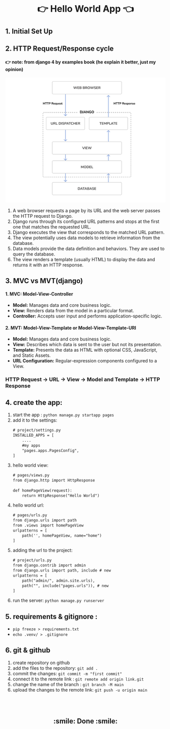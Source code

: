 <h1 align='center'>👉 Hello World App 👈</h1>

## 1. Initial Set Up

## 2. HTTP Request/Response cycle
#### 👉 note: from django 4 by examples book (he explain it better, just my opinion)
![request/response cycle](./images/django_architecture.png)

1. A web browser requests a page by its URL and the web server passes the HTTP request to Django.
2. Django runs through its configured URL patterns and stops at the first one that matches the requested URL.
3. Django executes the view that corresponds to the matched URL pattern.
4. The view potentially uses data models to retrieve information from the database.
5. Data models provide the data definition and behaviors. They are used to query the database.
6. The view renders a template (usually HTML) to display the data and returns it with an HTTP response.

## 3. MVC vs MVT(django)
#### 1. MVC: Model-View-Controller
- **Model:** Manages data and core business logic.
- **View:** Renders data from the model in a particular format.
- **Controller:** Accepts user input and performs application-specific logic.

#### 2. MVT: Model-View-Template or Model-View-Template-URl
- **Model:** Manages data and core business logic.
- **View:** Describes which data is sent to the user but not its presentation.
- **Template:** Presents the data as HTML with optional CSS, JavaScript, and Static Assets.
- **URL Configuration:** Regular-expression components configured to a View.

### HTTP Request -> URL -> View -> Model and Template -> HTTP Response

## 4. create the app:
1. start the app : `python manage.py startapp pages`
2. add it to the settings: 
    ```
    # project/settings.py
    INSTALLED_APPS = [
        ....
        #my apps
        "pages.apps.PagesConfig",
    ]
    ```
3. hello world view:
    ```
    # pages/views.py
    from django.http import HttpResponse

    def homePageView(request):
        return HttpResponse("Hello World")
    ```
4. hello world url:
    ```
    # pages/urls.py
    from django.urls import path
    from .views import homePageView
    urlpatterns = [
        path('', homePageView, name="home")
    ]
    ```
5. adding the url to the project:
    ```
    # project/urls.py
    from django.contrib import admin
    from django.urls import path, include # new
    urlpatterns = [
        path("admin/", admin.site.urls),
        path("", include("pages.urls")), # new
    ]
    ```
6. run the server: `python manage.py runserver`

## 5. requirements & gitignore : 
- `pip freeze > requirements.txt`
- `echo .venv/ > .gitignore`


## 6. git & github
1. create repository on github
2. add the files to the repository: `git add .`
3. commit the changes: `git commit -m "first commit"`
4. connect it to the remote link : `git remote add origin link.git`
5. change the name of the branch : `git branch -M main`
6. upload the changes to the remote link: `git push -u origin main`

<br>
<br>

<h2 align="center"> :smile: Done :smile: </h2>
